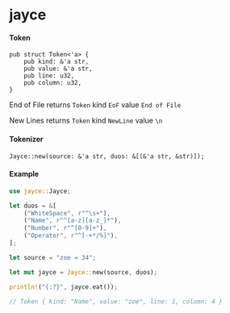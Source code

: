 # jayce

#### Token

```rust,ignore
pub struct Token<'a> {
    pub kind: &'a str,
    pub value: &'a str,
    pub line: u32,
    pub column: u32,
}
```

End of File returns `Token` kind `EoF` value `End of File`

New Lines returns `Token` kind `NewLine` value `\n`

#### Tokenizer

```rust,ignore
Jayce::new(source: &'a str, duos: &[(&'a str, &str)]);
```

#### Example

```rust
use jayce::Jayce;

let duos = &[
    ("WhiteSpace", r"^\s+"),
    ("Name", r"^[a-z][a-z_]*"),
    ("Number", r"^[0-9]+"),
    ("Operator", r"^[-+*/%]"),
];

let source = "zoe = 34";

let mut jayce = Jayce::new(source, duos);

println!("{:?}", jayce.eat());

// Token { kind: "Name", value: "zoe", line: 1, column: 4 }
```
